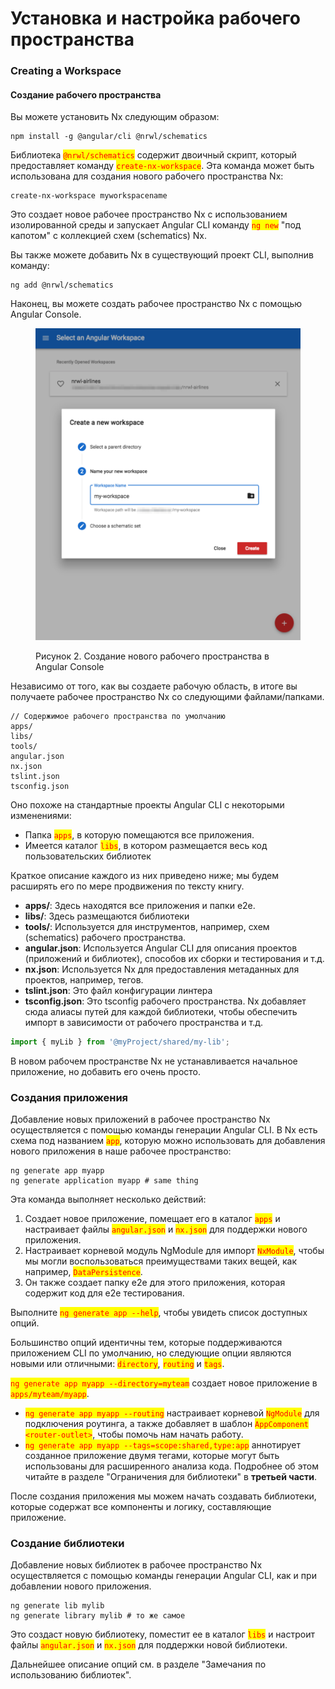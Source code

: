 # Установка и настройка рабочего пространства

### Creating a Workspace

#### Создание рабочего пространства

Вы можете установить Nx следующим образом:

```shell
npm install -g @angular/cli @nrwl/schematics
```

Библиотека <mark style="color:red;">`@nrwl/schematics`</mark> содержит двоичный скрипт, который предоставляет команду <mark style="color:red;">`create-nx-workspace`</mark>. Эта команда может быть использована для создания нового рабочего пространства Nx:

```shell
create-nx-workspace myworkspacename
```

Это создает новое рабочее пространство Nx с использованием изолированной среды и запускает Angular CLI команду <mark style="color:red;">`ng new`</mark> "под капотом" с коллекцией схем (schematics) Nx.

Вы также можете добавить Nx в существующий проект CLI, выполнив команду:

```shell
ng add @nrwl/schematics
```

Наконец, вы можете создать рабочее пространство Nx с помощью Angular Console.

<figure><img src="../.gitbook/assets/1-1.png" alt=""><figcaption><p>Рисунок 2. Создание нового рабочего пространства в Angular Console</p></figcaption></figure>

Независимо от того, как вы создаете рабочую область, в итоге вы получаете рабочее пространство Nx со следующими файлами/папками.

```
// Содержимое рабочего пространства по умолчанию
apps/
libs/
tools/
angular.json
nx.json
tslint.json
tsconfig.json
```

Оно похоже на стандартные проекты Angular CLI с некоторыми изменениями:&#x20;

* Папка <mark style="color:red;">`apps`</mark>, в которую помещаются все приложения.
* Имеется каталог <mark style="color:red;">`libs`</mark>, в котором размещается весь код пользовательских библиотек

Краткое описание каждого из них приведено ниже; мы будем расширять его по мере продвижения по тексту книгу.

* **apps/**: Здесь находятся все приложения и папки e2e.
* **libs/**: Здесь размещаются библиотеки
* **tools/**: Используется для инструментов, например, схем (schematics) рабочего пространства.
* **angular.json**: Используется Angular CLI для описания проектов (приложений и библиотек), способов их сборки и тестирования и т.д.
* **nx.json**: Используется Nx для предоставления метаданных для проектов, например, тегов.
* **tslint.json**: Это файл конфигурации линтера
* **tsconfig.json**: Это tsconfig рабочего пространства. Nx добавляет сюда алиасы путей для каждой библиотеки, чтобы обеспечить импорт в зависимости от рабочего пространства и т.д.

```typescript
import { myLib } from '@myProject/shared/my-lib';
```

В новом рабочем пространстве Nx не устанавливается начальное приложение, но добавить его очень просто.

### Создания приложения

Добавление новых приложений в рабочее пространство Nx осуществляется с помощью команды генерации Angular CLI. В Nx есть схема под названием <mark style="color:red;">`app`</mark>, которую можно использовать для добавления нового приложения в наше рабочее пространство:

```shell
ng generate app myapp
ng generate application myapp # same thing
```

Эта команда выполняет несколько действий:

1. Создает новое приложение, помещает его в каталог <mark style="color:red;">`apps`</mark> и настраивает файлы <mark style="color:red;">`angular.json`</mark> и <mark style="color:red;">`nx.json`</mark> для поддержки нового приложения.
2. Настраивает корневой модуль NgModule для импорт <mark style="color:red;">`NxModule`</mark>, чтобы мы могли воспользоваться преимуществами таких вещей, как например, <mark style="color:red;">`DataPersistence`</mark>.
3. Он также создает папку e2e для этого приложения, которая содержит код для e2e тестирования.

Выполните <mark style="color:red;">`ng generate app --help`</mark>, чтобы увидеть список доступных опций.

Большинство опций идентичны тем, которые поддерживаются приложением CLI по умолчанию, но следующие опции являются новыми или отличными: <mark style="color:red;">`directory`</mark>, <mark style="color:red;">`routing`</mark> и <mark style="color:red;">`tags`</mark>.

<mark style="color:red;">`ng generate app myapp --directory=myteam`</mark> создает новое приложение в <mark style="color:red;">`apps/myteam/myapp`</mark>.

* <mark style="color:red;">`ng generate app myapp --routing`</mark> настраивает корневой <mark style="color:red;">`NgModule`</mark> для подключения роутинга, а также добавляет в шаблон <mark style="color:red;">`AppComponent`</mark> <mark style="color:red;">`<router-outlet>`</mark>, чтобы помочь нам начать работу.
* <mark style="color:red;">`ng generate app myapp --tags=scope:shared,type:app`</mark> аннотирует созданное приложение двумя тегами, которые могут быть использованы для расширенного анализа кода. Подробнее об этом читайте в разделе "Ограничения для библиотеки" в **третьей части**.

После создания приложения мы можем начать создавать библиотеки, которые содержат все компоненты и логику, составляющие приложение.

### Создание библиотеки

Добавление новых библиотек в рабочее пространство Nx осуществляется с помощью команды генерации Angular CLI, как и при добавлении нового приложения.&#x20;

```shell
ng generate lib mylib
ng generate library mylib # то же самое
```

Это создаст новую библиотеку, поместит ее в каталог <mark style="color:red;">`libs`</mark> и настроит файлы <mark style="color:red;">`angular.json`</mark> и <mark style="color:red;">`nx.json`</mark> для поддержки новой библиотеки.

Дальнейшее описание опций см. в разделе "Замечания по использованию библиотек".
